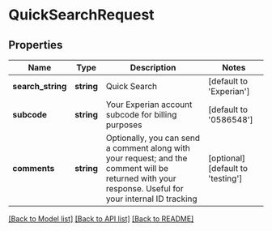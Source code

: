 # QuickSearchRequest

## Properties
Name | Type | Description | Notes
------------ | ------------- | ------------- | -------------
**search_string** | **string** | Quick Search | [default to 'Experian']
**subcode** | **string** | Your Experian account subcode for billing purposes | [default to '0586548']
**comments** | **string** | Optionally, you can send a comment along with your request; and the comment will be returned with your response. Useful for your internal ID tracking | [optional] [default to 'testing']

[[Back to Model list]](../README.md#documentation-for-models) [[Back to API list]](../README.md#documentation-for-api-endpoints) [[Back to README]](../README.md)


